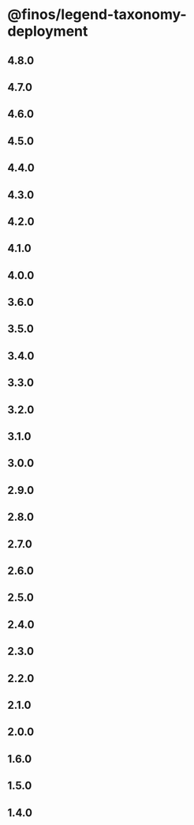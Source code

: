 # @finos/legend-taxonomy-deployment

## 4.8.0

## 4.7.0

## 4.6.0

## 4.5.0

## 4.4.0

## 4.3.0

## 4.2.0

## 4.1.0

## 4.0.0

## 3.6.0

## 3.5.0

## 3.4.0

## 3.3.0

## 3.2.0

## 3.1.0

## 3.0.0

## 2.9.0

## 2.8.0

## 2.7.0

## 2.6.0

## 2.5.0

## 2.4.0

## 2.3.0

## 2.2.0

## 2.1.0

## 2.0.0

## 1.6.0

## 1.5.0

## 1.4.0
